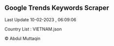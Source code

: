 

## Google Trends Keywords Scraper 
 
Last Update 10-02-2023 , 06:09:06

Country List :
VIETNAM.json



© Abdul Muttaqin 
